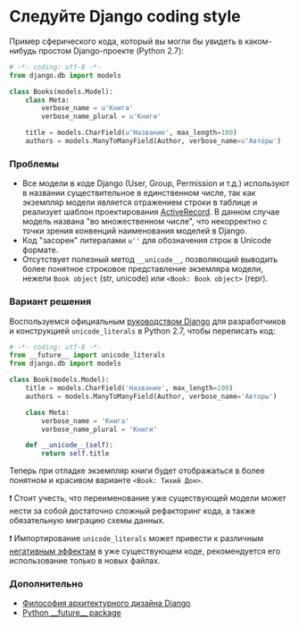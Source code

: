 # Следуйте Django coding style

Пример сферического кода, который вы могли бы увидеть в каком-нибудь простом Django-проекте (Python 2.7):

```python
# -*- coding: utf-8 -*-
from django.db import models

class Books(models.Model):
    class Meta:
        verbose_name = u'Книга'
        verbose_name_plural = u'Книги'

    title = models.CharField(u'Название', max_length=100)
    authors = models.ManyToManyField(Author, verbose_name=u'Авторы')
```

### Проблемы

* Все модели в коде Django (User, Group, Permission и т.д.) используют в названии существительное в единственном числе, так как экземпляр модели является отражением строки в таблице и реализует шаблон проектирования [ActiveRecord](http://www.martinfowler.com/eaaCatalog/activeRecord.html). В данном случае модель названа "во множественном числе", что некорректно с точки зрения конвенций наименования моделей в Django.
* Код "засорен" литералами `u''` для обозначения строк в Unicode формате.
* Отсутствует полезный метод `__unicode__`, позволяющий выводить более понятное строковое представление экземляра модели, нежели `Book object` (str, unicode) или `<Book: Book object>` (repr).

### Вариант решения

Воспользуемся официальным [руководством Django](https://docs.djangoproject.com/en/1.9/internals/contributing/writing-code/coding-style/) для разработчиков и конструкцией `unicode_literals` в Python 2.7, чтобы переписать код:

```python
# -*- coding: utf-8 -*-
from __future__ import unicode_literals
from django.db import models

class Book(models.Model):
    title = models.CharField('Название', max_length=100)
    authors = models.ManyToManyField(Author, verbose_name='Авторы')

    class Meta:
        verbose_name = 'Книга'
        verbose_name_plural = 'Книги'

    def __unicode__(self):
        return self.title
```

Теперь при отладке экземпляр книги будет отображаться в более понятном и красивом варианте `<Book: Тихий Дон>`.

:exclamation: Стоит учесть, что переименование уже существующей модели может нести за собой достаточно сложный рефакторинг кода, а также обязательную миграцию схемы данных.

:exclamation: Импортирование `unicode_literals` может привести к различным [негативным эффектам](http://python-future.org/unicode_literals.html#drawbacks) в уже существующем коде, рекомендуется его использование только в новых файлах.

### Дополнительно

* [Философия архитектурного дизайна Django](https://docs.djangoproject.com/en/1.9/misc/design-philosophies/)
* [Python \_\_future\_\_ package](https://docs.python.org/2/library/__future__.html)
